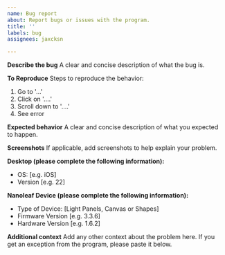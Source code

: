 ```yaml
---
name: Bug report
about: Report bugs or issues with the program.
title: ''
labels: bug
assignees: jaxcksn

---
```


**Describe the bug**
A clear and concise description of what the bug is.

**To Reproduce**
Steps to reproduce the behavior:
1. Go to '...'
2. Click on '....'
3. Scroll down to '....'
4. See error

**Expected behavior**
A clear and concise description of what you expected to happen.

**Screenshots**
If applicable, add screenshots to help explain your problem.

**Desktop (please complete the following information):**
 - OS: [e.g. iOS]
 - Version [e.g. 22]

**Nanoleaf Device (please complete the following information):**
- Type of Device: [Light Panels, Canvas or Shapes]
- Firmware Version [e.g. 3.3.6]
- Hardware Version [e.g. 1.6.2]

**Additional context**
Add any other context about the problem here. If you get an exception from the program, please paste it below.
